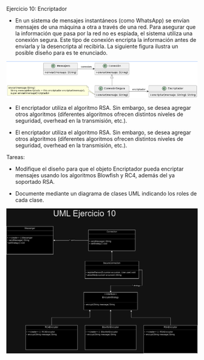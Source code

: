 Ejercicio 10: Encriptador

- En un sistema de mensajes instantáneos (como WhatsApp) se envían mensajes de una máquina a otra a través de una red. Para asegurar que la información que pasa por la red no es espiada, el sistema utiliza una conexión segura. Este tipo de conexión encripta la información antes de enviarla y la desencripta al recibirla. La siguiente figura ilustra un posible diseño para es
  te enunciado.

![alt text](image-1.png)

- El encriptador utiliza el algoritmo RSA. Sin embargo, se desea agregar otros algoritmos (diferentes algoritmos ofrecen distintos niveles de seguridad, overhead en la transmisión, etc.).

- El encriptador utiliza el algoritmo RSA. Sin embargo, se desea agregar otros algoritmos (diferentes algoritmos ofrecen distintos niveles de seguridad, overhead en la transmisión, etc.).

Tareas:

- Modifique el diseño para que el objeto Encriptador pueda encriptar mensajes usando los algoritmos Blowfish y RC4, además del ya soportado RSA.

- Documente mediante un diagrama de clases UML indicando los roles de cada clase.

<img src="Ejercicio10.drawio.png">
